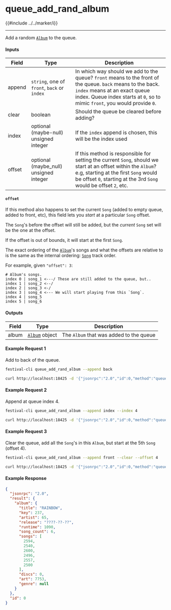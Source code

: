 # queue_add_rand_album

{{#include ../../marker/i}}

---

Add a random [`Album`](../../common-objects/album.md) to the queue.

#### Inputs

| Field  | Type                                        | Description |
|--------|---------------------------------------------|-------------|
| append | `string`, one of `front`, `back` or `index` | In which way should we add to the queue? `front` means to the front of the queue. `back` means to the back. `index` means at an exact queue index. Queue index starts at `0`, so to mimic `front`, you would provide `0`.
| clear  | boolean                                     | Should the queue be cleared before adding?
| index  | optional (maybe-null) unsigned integer      | If the `index` append is chosen, this will be the index used
| offset | optional (maybe_null) unsigned integer      | If this method is responsible for setting the current `Song`, should we start at an offset within the `Album`? e.g, starting at the first `Song` would be offset `0`, starting at the 3rd `Song` would be offset `2`, etc.

#### `offset`
If this method also happens to set the current `Song` (added to empty queue, added to front, etc), this field lets you _start_ at a particular `Song` offset.

The `Song`'s before the offset will still be added, but the _current_ `Song` set will be the one at the offset.

If the offset is out of bounds, it will start at the first `Song`.

The exact ordering of the [`Album`](../../common-objects/album.md)'s songs and what the offsets are relative to is the same as the internal ordering: [`Song`](../../common-objects/song.md) track order.

For example, given `"offset": 3`:
```plaintext
# Album's songs.
index 0 | song_1 <---/ These are still added to the queue, but..
index 1 | song_2 <--/
index 2 | song_3 <-/
index 3 | song_4 <--- We will start playing from this `Song`.
index 4 | song_5
index 5 | song_6
```

#### Outputs
| Field         | Type                                            | Description |
|---------------|-------------------------------------------------|-------------|
| album         | [`Album`](../../common-objects/album.md) object | The `Album` that was added to the queue

#### Example Request 1
Add to back of the queue.
```bash
festival-cli queue_add_rand_album --append back
```
```bash
curl http://localhost:18425 -d '{"jsonrpc":"2.0","id":0,"method":"queue_add_rand_album","params":{"append":"back","clear":false}}'
```

#### Example Request 2
Append at queue index 4.
```bash
festival-cli queue_add_rand_album --append index --index 4
```
```bash
curl http://localhost:18425 -d '{"jsonrpc":"2.0","id":0,"method":"queue_add_rand_album","params":{"append":"index","index":4,"clear":false}}'
```

#### Example Request 3
Clear the queue, add all the `Song`'s in this `Album`, but start at the 5th `Song` (offset 4).
```bash
festival-cli queue_add_rand_album --append front --clear --offset 4
```
```bash
curl http://localhost:18425 -d '{"jsonrpc":"2.0","id":0,"method":"queue_add_rand_album","params":{"append":"front","clear":true,"offset":4}}'
```

#### Example Response
```json
{
  "jsonrpc": "2.0",
  "result": {
    "album": {
      "title": "RAINBOW",
      "key": 237,
      "artist": 65,
      "release": "????-??-??",
      "runtime": 1090,
      "song_count": 6,
      "songs": [
        2594,
        2540,
        2600,
        2496,
        2557,
        2500
      ],
      "discs": 0,
      "art": 7753,
      "genre": null
    }
  },
  "id": 0
}
```
